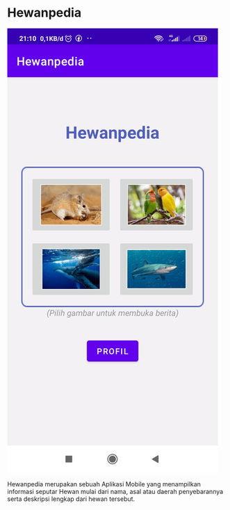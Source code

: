 # Hewanpedia

![hewanpedia screenshoot](app/src/main/res/drawable/hewanpedia-screenshoot.jpg)

Hewanpedia merupakan sebuah Aplikasi Mobile yang menampilkan informasi seputar Hewan mulai dari nama, asal atau daerah penyebarannya serta deskripsi lengkap dari hewan tersebut.
